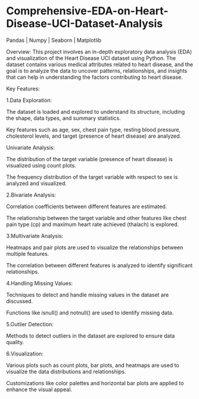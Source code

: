 # Comprehensive-EDA-on-Heart-Disease-UCI-Dataset-Analysis
 Pandas | Numpy | Seaborn | Matplotlib

Overview:
This project involves an in-depth exploratory data analysis (EDA) and visualization of the Heart Disease UCI dataset using Python. The dataset contains various medical attributes related to heart disease, and the goal is to analyze the data to uncover patterns, relationships, and insights that can help in understanding the factors contributing to heart disease.

Key Features: 

1.Data Exploration:

The dataset is loaded and explored to understand its structure, including the shape, data types, and summary statistics.

Key features such as age, sex, chest pain type, resting blood pressure, cholesterol levels, and target (presence of heart disease) are analyzed.

Univariate Analysis:

The distribution of the target variable (presence of heart disease) is visualized using count plots.

The frequency distribution of the target variable with respect to sex is analyzed and visualized.

2.Bivariate Analysis:

Correlation coefficients between different features are estimated.

The relationship between the target variable and other features like chest pain type (cp) and maximum heart rate achieved (thalach) is explored.

3.Multivariate Analysis:

Heatmaps and pair plots are used to visualize the relationships between multiple features.

The correlation between different features is analyzed to identify significant relationships.

4.Handling Missing Values:

Techniques to detect and handle missing values in the dataset are discussed.

Functions like isnull() and notnull() are used to identify missing data.

5.Outlier Detection:

Methods to detect outliers in the dataset are explored to ensure data quality.

6.Visualization:

Various plots such as count plots, bar plots, and heatmaps are used to visualize the data distributions and relationships.

Customizations like color palettes and horizontal bar plots are applied to enhance the visual appeal.
